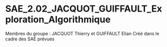 # SAE_2.02_JACQUOT_GUIFFAULT_Exploration_Algorithmique
Membres du groupe : JACQUOT Thierry et GUIFFAULT Elian 
Créé dans le cadre des SAE prévues

